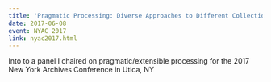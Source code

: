 ```yaml
---
title: 'Pragmatic Processing: Diverse Approaches to Different Collections'
date: 2017-06-08
event: NYAC 2017
link: nyac2017.html
---
```

Into to a panel I chaired on pragmatic/extensible processing for the 2017 New York Archives Conference in Utica, NY